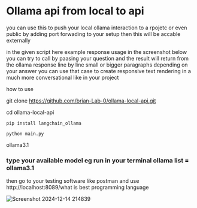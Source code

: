 
# Ollama api from local to api

you can use this to push your local ollama interaction to a rpojetc or even public by adding port forwading to your setup then this will be accable externally

in the given script here example response usage in the screenshot below you can try to call by paasing your question and the result will return from the ollama response line by line small or bigger paragraphs
depending on your answer you can use that case to create responsive text rendering in a much more conversational like in your project


how to use 

git clone https://github.com/brian-Lab-0/ollama-local-api.git

cd ollama-local-api

```
pip install langchain_ollama
```

```
python main.py
```

ollama3.1

### type your available model eg run in your terminal ollama list  = ollama3.1

then go to your testing software like postman and use 
http://localhost:8089/what is best programming language

![Screenshot 2024-12-14 214839](https://github.com/user-attachments/assets/3c6e96b1-6842-4003-baa7-f4bc81b0a2c6)
